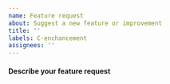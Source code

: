 ```yaml
---
name: Feature request
about: Suggest a new feature or improvement
title: ''
labels: C-enchancement
assignees: ''
---
```


<!-- Your feature may already be reported!
Please search on the issue tracker before creating one. -->

#### Describe your feature request

